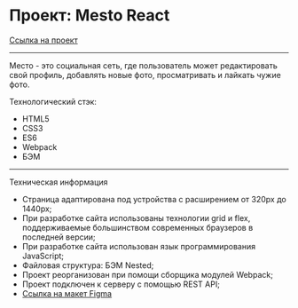 # Проект: Mesto React

[Ссылка на проект](https://sasha-harkova.github.io/mesto-react/)
___

Место - это социальная сеть, где пользователь может редактировать свой профиль, добавлять новые фото, просматривать и лайкать чужие фото. 

Технологический стэк:
* HTML5
* CSS3
* ES6
* Webpack
* БЭМ
___

Техническая информация
* Страница адаптирована под устройства с расширением от 320px до 1440px;
* При разработке сайта использованы технологии grid и flex, поддерживаемые большинством современных браузеров в последней версии;
* При разработке сайта использован язык программирования JavaScript;
* Файловая структура: БЭМ Nested;
* Проект реорганизован при помощи сборщика модулей Webpack;
* Проект подключен к серверу с помощью REST API;
* [Ссылка на макет Figma](https://www.figma.com/file/2cn9N9jSkmxD84oJik7xL7/JavaScript.-Sprint-4?node-id=0%3A1)
